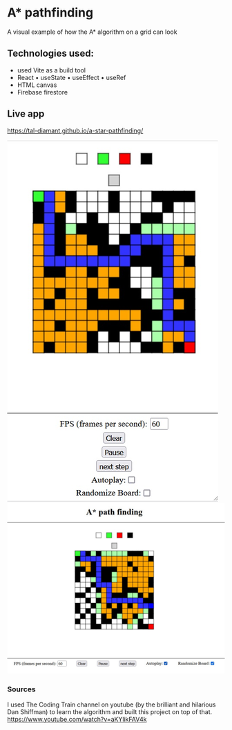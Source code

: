 # A* pathfinding

A visual example of how the A* algorithm on a grid can look

## Technologies used:

- used Vite as a build tool
- React
    • useState
    • useEffect
    • useRef
- HTML canvas
- Firebase firestore

## Live app

https://tal-diamant.github.io/a-star-pathfinding/

![screenshot](/screen_shots/pathfinding-2.jpg)
![screenshot](/screen_shots/pathfinding-1.jpg)

### Sources

I used The Coding Train channel on youtube (by the brilliant and hilarious Dan Shiffman) to learn the algorithm and built this project on top of that.
https://www.youtube.com/watch?v=aKYlikFAV4k
